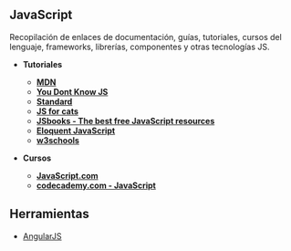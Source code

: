 ## JavaScript

Recopilación de enlaces de documentación, guías, tutoriales, cursos del lenguaje, frameworks, librerías, componentes y otras tecnologías JS.

* **Tutoriales**
	* **[MDN](https://developer.mozilla.org/en-US/docs/Web/JavaScript "developer.mozilla.org")**
	* **[You Dont Know JS](https://github.com/getify/You-Dont-Know-JS "github.com/getify/You-Dont-Know-JS")**
	* **[Standard](https://github.com/feross/standard "github.com/feross/standard")**
	* **[JS for cats](http://jsforcats.com "jsforcats.com")**
	* **[JSbooks - The best free JavaScript resources](http://jsbooks.revolunet.com/ "jsbooks.revolunet.com")**
	* **[Eloquent JavaScript](http://eloquentjavascript.net/ "eloquentjavascript.net")**
	* **[w3schools](https://www.w3schools.com/js/ "w3schools.com")**

* **Cursos**
	* **[JavaScript.com](https://www.javascript.com/ "javascript.com")**
	* **[codecademy.com - JavaScript](https://www.codecademy.com/learn/javascript "codecademy.com")**
	
## Herramientas

* [AngularJS](https://github.com/aduartem/js/tree/master/angularjs)